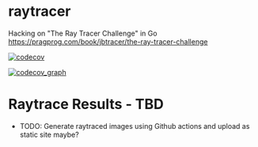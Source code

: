 # raytracer
Hacking on "The Ray Tracer Challenge" in Go https://pragprog.com/book/jbtracer/the-ray-tracer-challenge

[![codecov](https://codecov.io/gh/dougnukem/raytracer/branch/master/graph/badge.svg)](https://codecov.io/gh/dougnukem/raytracer/branch/master)

[![codecov_graph](https://codecov.io/gh/dougnukem/raytracer/branch/master/graphs/tree.svg)](https://codecov.io/gh/dougnukem/raytracer)

# Raytrace Results - TBD
- TODO: Generate raytraced images using Github actions and upload as static site maybe?